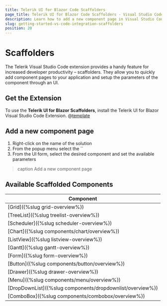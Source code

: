 ```yaml
---
title: Telerik UI for Blazor Code Scaffolders
page_title: Telerik UI for Blazor Code Scaffolders - Visual Studio Code Integration
description: Learn how to add a new component page in Visual Studio Code via code scaffolder templates.
slug: getting-started-vs-code-integration-scaffolders
position: 20
---
```



# Scaffolders

The Telerik Visual Studio Code extension provides a handy feature for increased developer productivity – scaffolders. They allow you to quickly add component pages to your application and setup the parameters of the component through an UI.

## Get the Extension

To use the **Telerik UI for Blazor Scaffolders**, install the Telerik UI for Blazor Visual Studio Code Extension. @[template](/_contentTemplates/common/general-info.md#vs-code-x-download)

## Add a new component page

1. Right-click on the name of the solution
1. From the popup menu select the ``
1. From the UI form, select the desired component and set the available parameters

>caption Add a new component page

## Available Scaffolded Components

| Component |
|-----------|
| [Grid]({%slug grid-overview%})      |
| [TreeList]({%slug treelist-overview%}) |
| [Scheduler]({%slug scheduler-overview%}) |
| [Chart]({%slug components/chart/overview%}) |
| [ListView]({%slug listview-overview%})  |
| [Gantt]({%slug gantt-overview%})  |
| [Form]({%slug form-overview%}) |
| [Button]({%slug components/button/overview%}) |
| [Drawer]({%slug drawer-overview%})   |
| [Menu]({%slug components/menu/overview%}) |
| [DropDownList]({%slug components/dropdownlist/overview%}) |
| [ComboBox]({%slug components/combobox/overview%}) |